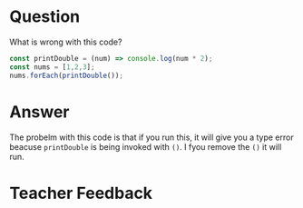# Question
What is wrong with this code?

```js
const printDouble = (num) => console.log(num * 2);
const nums = [1,2,3];
nums.forEach(printDouble());
```

# Answer
The probelm with this code is that if you run this, it will give you a type error beacuse `printDouble` is being invoked with `()`. I fyou remove the `()` it will run.

# Teacher Feedback
